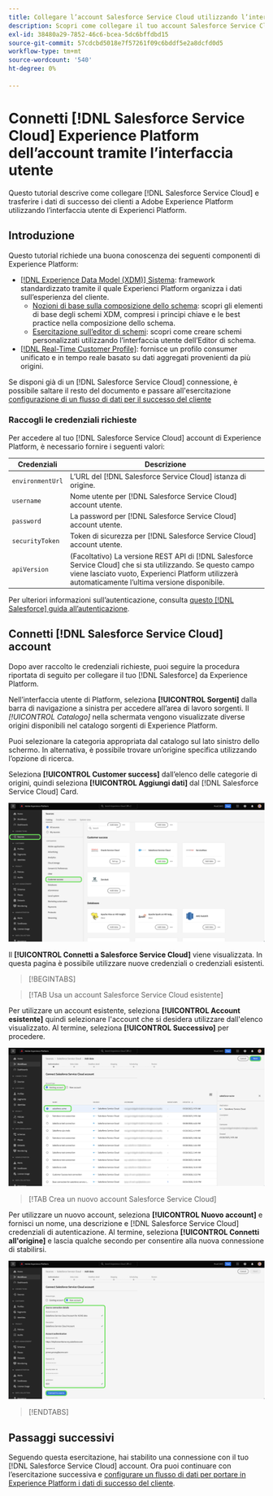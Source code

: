 ```yaml
---
title: Collegare l’account Salesforce Service Cloud utilizzando l’interfaccia utente di Experienci Platform
description: Scopri come collegare il tuo account Salesforce Service Cloud e portare a Experience Platform i dati di successo del cliente tramite l’interfaccia utente di.
exl-id: 38480a29-7852-46c6-bcea-5dc6bffdbd15
source-git-commit: 57cdcbd5018e7f57261f09c6bddf5e2a8dcfd0d5
workflow-type: tm+mt
source-wordcount: '540'
ht-degree: 0%

---
```


# Connetti [!DNL Salesforce Service Cloud] Experience Platform dell’account tramite l’interfaccia utente

Questo tutorial descrive come collegare [!DNL Salesforce Service Cloud] e trasferire i dati di successo dei clienti a Adobe Experience Platform utilizzando l’interfaccia utente di Experienci Platform.

## Introduzione

Questo tutorial richiede una buona conoscenza dei seguenti componenti di Experience Platform:

* [[!DNL Experience Data Model (XDM)] Sistema](../../../../../xdm/home.md): framework standardizzato tramite il quale Experienci Platform organizza i dati sull’esperienza del cliente.
   * [Nozioni di base sulla composizione dello schema](../../../../../xdm/schema/composition.md): scopri gli elementi di base degli schemi XDM, compresi i principi chiave e le best practice nella composizione dello schema.
   * [Esercitazione sull’editor di schemi](../../../../../xdm/tutorials/create-schema-ui.md): scopri come creare schemi personalizzati utilizzando l’interfaccia utente dell’Editor di schema.
* [[!DNL Real-Time Customer Profile]](../../../../../profile/home.md): fornisce un profilo consumer unificato e in tempo reale basato su dati aggregati provenienti da più origini.

Se disponi già di un [!DNL Salesforce Service Cloud] connessione, è possibile saltare il resto del documento e passare all&#39;esercitazione [configurazione di un flusso di dati per il successo del cliente](../../dataflow/customer-success.md)

### Raccogli le credenziali richieste

Per accedere al tuo [!DNL Salesforce Service Cloud] account di Experience Platform, è necessario fornire i seguenti valori:

| Credenziali | Descrizione |
| --- | --- |
| `environmentUrl` | L’URL del [!DNL Salesforce Service Cloud] istanza di origine. |
| `username` | Nome utente per [!DNL Salesforce Service Cloud] account utente. |
| `password` | La password per [!DNL Salesforce Service Cloud] account utente. |
| `securityToken` | Token di sicurezza per [!DNL Salesforce Service Cloud] account utente. |
| `apiVersion` | (Facoltativo) La versione REST API di [!DNL Salesforce Service Cloud] che si sta utilizzando. Se questo campo viene lasciato vuoto, Experienci Platform utilizzerà automaticamente l’ultima versione disponibile. |

Per ulteriori informazioni sull’autenticazione, consulta [questo [!DNL Salesforce] guida all’autenticazione](https://developer.salesforce.com/docs/atlas.en-us.api_rest.meta/api_rest/quickstart_oauth.htm).

## Connetti [!DNL Salesforce Service Cloud] account

Dopo aver raccolto le credenziali richieste, puoi seguire la procedura riportata di seguito per collegare il tuo [!DNL Salesforce] da Experience Platform.

Nell’interfaccia utente di Platform, seleziona **[!UICONTROL Sorgenti]** dalla barra di navigazione a sinistra per accedere all’area di lavoro sorgenti. Il *[!UICONTROL Catalogo]* nella schermata vengono visualizzate diverse origini disponibili nel catalogo sorgenti di Experience Platform.

Puoi selezionare la categoria appropriata dal catalogo sul lato sinistro dello schermo. In alternativa, è possibile trovare un’origine specifica utilizzando l’opzione di ricerca.

Seleziona **[!UICONTROL Customer success]** dall’elenco delle categorie di origini, quindi seleziona **[!UICONTROL Aggiungi dati]** dal [!DNL Salesforce Service Cloud] Card.

![Il catalogo delle sorgenti nell’interfaccia utente di Experienci Platform con la scheda sorgente Salesforce Service Cloud selezionata.](../../../../images/tutorials/create/salesforce-service-cloud/catalog.png)

Il **[!UICONTROL Connetti a Salesforce Service Cloud]** viene visualizzata. In questa pagina è possibile utilizzare nuove credenziali o credenziali esistenti.

>[!BEGINTABS]

>[!TAB Usa un account Salesforce Service Cloud esistente]

Per utilizzare un account esistente, seleziona **[!UICONTROL Account esistente]** quindi selezionare l&#39;account che si desidera utilizzare dall&#39;elenco visualizzato. Al termine, seleziona **[!UICONTROL Successivo]** per procedere.

![Elenco di account Salesforce autenticati già presenti nell’organizzazione.](../../../../images/tutorials/create/salesforce-service-cloud/existing.png)

>[!TAB Crea un nuovo account Salesforce Service Cloud]

Per utilizzare un nuovo account, seleziona **[!UICONTROL Nuovo account]** e fornisci un nome, una descrizione e [!DNL Salesforce Service Cloud] credenziali di autenticazione. Al termine, seleziona **[!UICONTROL Connetti all&#39;origine]** e lascia qualche secondo per consentire alla nuova connessione di stabilirsi.

![L’interfaccia in cui puoi creare un nuovo account Salesforce fornendo le credenziali di autenticazione appropriate.](../../../../images/tutorials/create/salesforce-service-cloud/new.png)

>[!ENDTABS]

## Passaggi successivi

Seguendo questa esercitazione, hai stabilito una connessione con il tuo [!DNL Salesforce Service Cloud] account. Ora puoi continuare con l’esercitazione successiva e [configurare un flusso di dati per portare in Experience Platform i dati di successo del cliente](../../dataflow/customer-success.md).

